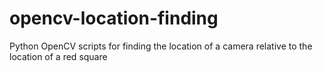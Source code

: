# opencv-location-finding
Python OpenCV scripts for finding the location of a camera relative to the location of a red square
